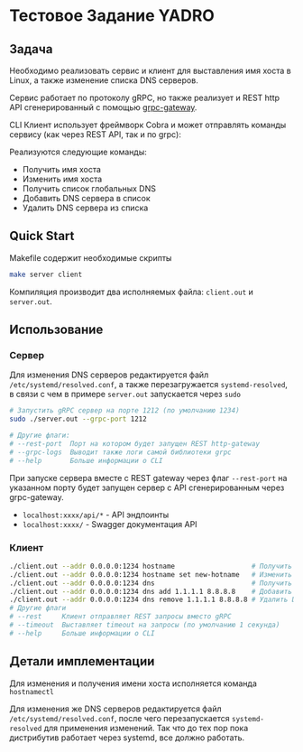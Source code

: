 # Тестовое Задание YADRO

## Задача

Необходимо реализовать сервис и клиент для выставления имя хоста в Linux, а также изменение списка DNS серверов.

Сервис работает по протоколу gRPC, но также реализует и REST http API сгенерированный с помощью [grpc-gateway](https://github.com/grpc-ecosystem/grpc-gateway).

CLI Клиент использует фреймворк Cobra и может отправлять команды сервису (как через REST API, так и по grpc):

Реализуются следующие команды:
- Получить имя хоста
- Изменить имя хоста
- Получить список глобальных DNS
- Добавить DNS сервера в список
- Удалить DNS сервера из списка

## Quick Start

Makefile содержит необходимые скрипты

```sh
make server client
```

Компиляция производит два исполняемых файла: `client.out` и `server.out`.

## Использование

### Сервер

Для изменения DNS серверов редактируется файл `/etc/systemd/resolved.conf`, а также перезагружается `systemd-resolved`, в связи с чем в примере `server.out` запускается через `sudo`

```sh
# Запустить gRPC сервер на порте 1212 (по умолчанию 1234)
sudo ./server.out --grpc-port 1212

# Другие флаги:
# --rest-port  Порт на котором будет запущен REST http-gateway
# --grpc-logs  Выводит также логи самой библиотеки grpc
# --help       Больше информации о CLI
```

При запуске сервера вместе с REST gateway через флаг `--rest-port` на указанном порту будет запущен сервер с API сгенерированным через grpc-gateway.

- `localhost:xxxx/api/*` - API эндпоинты
- `localhost:xxxx/` - Swagger документация API 

### Клиент
```sh
./client.out --addr 0.0.0.0:1234 hostname                   # Получить имя хоста
./client.out --addr 0.0.0.0:1234 hostname set new-hotname   # Изменить имя хоста
./client.out --addr 0.0.0.0:1234 dns                        # Получить список DNS серверов
./client.out --addr 0.0.0.0:1234 dns add 1.1.1.1 8.8.8.8    # Добавить DNS сервера
./client.out --addr 0.0.0.0:1234 dns remove 1.1.1.1 8.8.8.8 # Удалить DNS сервера
# Другие флаги
# --rest     Клиент отправляет REST запросы вместо gRPC
# --timeout  Выставляет timeout на запросы (по умолчанию 1 секунда)
# --help     Больше информации о CLI
```

## Детали имплементации

Для изменения и получения имени хоста исполняется команда `hostnamectl`

Для изменения же DNS серверов редактируется файл `/etc/systemd/resolved.conf`, после чего перезапускается `systemd-resolved` для применения изменений. Так что до тех пор пока дистрибутив работает через systemd, все должно работать.
